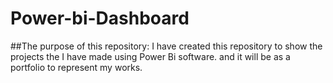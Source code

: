 # Power-bi-Dashboard
##The purpose of this repository:
  I have created this repository to show the projects the I have made using Power Bi software. and it will be as a portfolio to represent my works.
